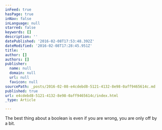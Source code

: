 ```yaml
---
inFeed: true
hasPage: true
inNav: false
inLanguage: null
starred: false
keywords: []
description: ''
datePublished: '2016-02-08T17:53:48.392Z'
dateModified: '2016-02-08T17:28:45.951Z'
title: ''
author: []
authors: []
publisher:
  name: null
  domain: null
  url: null
  favicon: null
sourcePath: _posts/2016-02-08-e4cdebd8-5121-4132-8e98-0aff9465614c.md
published: true
url: e4cdebd8-5121-4132-8e98-0aff9465614c/index.html
_type: Article

---
```

The best thing about a boolean is even if you are wrong, you are only off by a bit.